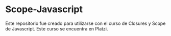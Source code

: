 # Scope-Javascript
Este repositorio fue creado para utilizarse con el curso de Closures y Scope de Javascript. Este curso se encuentra en Platzi.
